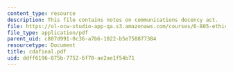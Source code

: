 ```yaml
---
content_type: resource
description: This file contains notes on communications decency act.
file: https://ol-ocw-studio-app-qa.s3.amazonaws.com/courses/6-805-ethics-and-the-law-on-the-electronic-frontier-fall-2005/ddff6196875b77526f70ae2ae1f54b71_cdafinal.pdf
file_type: application/pdf
parent_uid: c807d991-0c36-a7b6-1022-b5e758877384
resourcetype: Document
title: cdafinal.pdf
uid: ddff6196-875b-7752-6f70-ae2ae1f54b71
---
```

